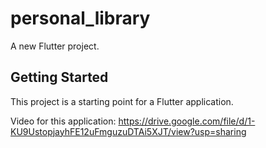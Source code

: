 # personal_library

A new Flutter project.

## Getting Started

This project is a starting point for a Flutter application.


Video for this application: https://drive.google.com/file/d/1-KU9UstopjayhFE12uFmguzuDTAi5XJT/view?usp=sharing
